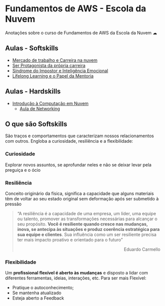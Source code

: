 # Fundamentos de AWS - Escola da Nuvem

Anotações sobre o curso de Fundamentos de AWS da Escola da Nuvem ☁

## Aulas - Softskills

- [Mercado de trabalho e Carreira na nuvem](./soft-skills/aula01.md)
- [Ser Protagonista da própria carreira](./soft-skills/aula02.md)
- [Síndrome do Impostor e Inteligência Emocional](./soft-skills/aula03.md)
- [Lifelong Learning e o Papel da Mentoria](./soft-skills/aula04.md)

## Aulas - Hardskills

- [Introdução à Computação em Nuvem](./hard-skills/aula01.md)
  - [Aula de Networking](./hard-skills/career/aula01.md)

## O que são Softskills

São traços e comportamentos que caracterizam nossos relacionamentos com outros. Engloba a curiosidade, resiliência e a flexibilidade:

### Curiosidade

Explorar novos assuntos, se aprofundar neles e não se deixar levar pela preguiça e o ócio

### Resiliência

Conceito originário da física, significa a capacidade que alguns materiais têm de voltar ao seu estado original sem deformação após ser submetido à pressão

> “A resiliência é a capacidade de uma empresa, um líder, uma equipe ou talento, promover as transformações necessárias para alcançar o seu propósito. **Você é resiliente quando cresce nas mudanças, inova, se antecipa às situações e produz coerência estratégica para sua equipe e clientes**. Sua influência como um ser resiliente precisa ter mais impacto proativo e orientado para o futuro”
> <p align="right">Eduardo Carmello</p>

### Flexibilidade

Um **profissional flexível é aberto às mudanças** e disposto a lidar com diferentes ferramentas, ideias, interações, etc. Para ser mais Flexível:

- Pratique o autoconhecimento;
- Se mantenha atualizado
- Esteja aberto a Feedback
